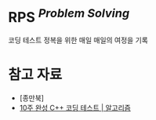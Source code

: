 # RPS <sup><i>Problem Solving</i></sup>

코딩 테스트 정복을 위한 매일 매일의 여정을 기록

# 참고 자료

- [종만북]
- [10주 완성 C++ 코딩 테스트 | 알고리즘](https://www.inflearn.com/course/10%EC%A3%BC%EC%99%84%EC%84%B1-%EC%BD%94%EB%94%A9%ED%85%8C%EC%8A%A4%ED%8A%B8-%ED%81%B0%EB%8F%8C)